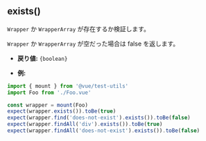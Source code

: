 ## exists()

`Wrapper` か `WrapperArray` が存在するか検証します。

`Wrapper` か `WrapperArray` が空だった場合は false を返します。

- **戻り値:** `{boolean}`

- **例:**

```js
import { mount } from '@vue/test-utils'
import Foo from './Foo.vue'

const wrapper = mount(Foo)
expect(wrapper.exists()).toBe(true)
expect(wrapper.find('does-not-exist').exists()).toBe(false)
expect(wrapper.findAll('div').exists()).toBe(true)
expect(wrapper.findAll('does-not-exist').exists()).toBe(false)
```
